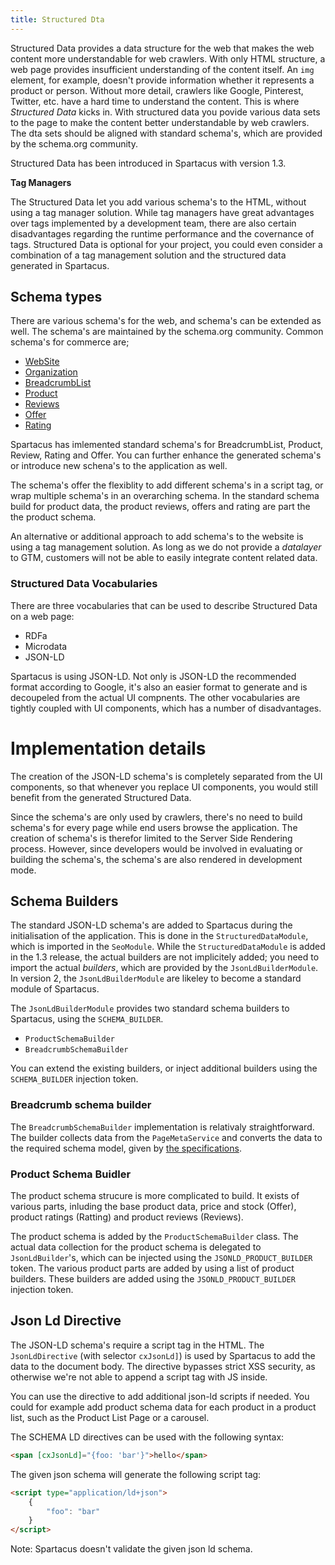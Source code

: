```yaml
---
title: Structured Dta
---
```


Structured Data provides a data structure for the web that makes the web content more understandable for web crawlers. With only HTML structure, a web page provides insufficient understanding of the content itself. An `img` element, for example, doesn't provide information whether it represents a product or person. Without more detail, crawlers like Google, Pinterest, Twitter, etc. have a hard time to understand the content. This is where _Structured Data_ kicks in. With structured data you povide various data sets to the page to make the content better understandable by web crawlers. The dta sets should be aligned with standard schema's, which are provided by the schema.org community.

Structured Data has been introduced in Spartacus with version 1.3.

**Tag Managers**

The Structured Data let you add various schema's to the HTML, without using a tag manager solution. While tag managers have great advantages over tags implemented by a development team, there are also certain disadvantages regarding the runtime performance and the covernance of tags.
Structured Data is optional for your project, you could even consider a combination of a tag management solution and the structured data generated in Spartacus.

## Schema types

There are various schema's for the web, and schema's can be extended as well. The schema's are maintained by the schema.org community. Common schema's for commerce are;

-   [WebSite](https://schema.org/WebSite)
-   [Organization](https://schema.org/Organization)
-   [BreadcrumbList](https://schema.org/BreadcrumbList)
-   [Product](https://schema.org/Product)
-   [Reviews](https://schema.org/Reviews)
-   [Offer](https://schema.org/Offer)
-   [Rating](https://schema.org/Rating)

Spartacus has imlemented standard schema's for BreadcrumbList, Product, Review, Rating and Offer. You can further enhance the generated schema's or introduce new schena's to the application as well.

The schema's offer the flexiblity to add different schema's in a script tag, or wrap multiple schema's in an overarching schema. In the standard schema build for product data, the product reviews, offers and rating are part the the product schema.

An alternative or additional approach to add schema's to the website is using a tag management solution. As long as we do not provide a _datalayer_ to GTM, customers will not be able to easily integrate content related data.

### Structured Data Vocabularies

There are three vocabularies that can be used to describe Structured Data on a web page:

-   RDFa
-   Microdata
-   JSON-LD

Spartacus is using JSON-LD. Not only is JSON-LD the recommended format according to Google, it's also an easier format to generate and is decoupeled from the actual UI compnents. The other vocabularies are tightly coupled with UI components, which has a number of disadvantages.

# Implementation details

The creation of the JSON-LD schema's is completely separated from the UI components, so that whenever you replace UI components, you would still benefit from the generated Structured Data.

Since the schema's are only used by crawlers, there's no need to build schema's for every page while end users browse the application. The creation of schema's is therefor limited to the Server Side Rendering process. However, since developers would be involved in evaluating or building the schema's, the schema's are also rendered in development mode.

## Schema Builders

The standard JSON-LD schema's are added to Spartacus during the initialisation of the application.
This is done in the `StructuredDataModule`, which is imported in the `SeoModule`. While the `StructuredDataModule` is added in the 1.3 release, the actual builders are not implicitely added; you need to import the actual _builders_, which are provided by the `JsonLdBuilderModule`. In version 2, the `JsonLdBuilderModule` are likeley to become a standard module of Spartacus.

The `JsonLdBuilderModule` provides two standard schema builders to Spartacus, using the `SCHEMA_BUILDER`.

-   `ProductSchemaBuilder`
-   `BreadcrumbSchemaBuilder`

You can extend the existing builders, or inject additional builders using the `SCHEMA_BUILDER` injection token.

### Breadcrumb schema builder

The `BreadcrumbSchemaBuilder` implementation is relativaly straightforward. The builder collects data from the `PageMetaService` and converts the data to the required schema model, given by [the specifications](https://schema.org/BreadcrumbList).

### Product Schema Buidler

The product schema strucure is more complicated to build. It exists of various parts, inluding the base product data, price and stock (Offer), product ratings (Ratting) and product reviews (Reviews).

The product schema is added by the `ProductSchemaBuilder` class. The actual data collection for the product schema is delegated to `JsonLdBuilder`'s, which can be injected using the `JSONLD_PRODUCT_BUILDER` token. The various product parts are added by using a list of product builders. These builders are added using the `JSONLD_PRODUCT_BUILDER` injection token.

## Json Ld Directive

The JSON-LD schema's require a script tag in the HTML. The `JsonLdDirective` (with selector `cxJsonLd]`) is used by Spartacus to add the data to the document body. The directive bypasses strict XSS security, as otherwise we're not able to append a script tag with JS inside.

You can use the directive to add additional json-ld scripts if needed. You could for example add product schema data for each product in a product list, such as the Product List Page or a carousel.

The SCHEMA LD directives can be used with the following syntax:

```html
<span [cxJsonLd]="{foo: 'bar'}">hello</span>
```

The given json schema will generate the following script tag:

```html
<script type="application/ld+json">
    {
        "foo": "bar"
    }
</script>
```

Note: Spartacus doesn't validate the given json ld schema.
